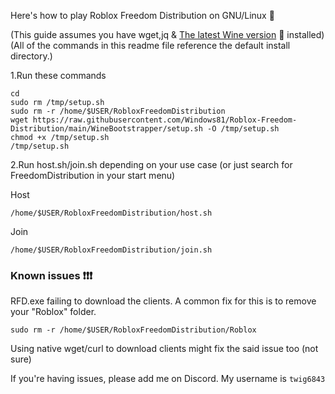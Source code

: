 Here's how to play Roblox Freedom Distribution on GNU/Linux 🐧

(This guide assumes you have wget,jq & [The latest Wine version](https://wiki.winehq.org/Download) 🍷 installed)
(All of the commands in this readme file reference the default install directory.)

1.Run these commands

```
cd
sudo rm /tmp/setup.sh
sudo rm -r /home/$USER/RobloxFreedomDistribution
wget https://raw.githubusercontent.com/Windows81/Roblox-Freedom-Distribution/main/WineBootstrapper/setup.sh -O /tmp/setup.sh
chmod +x /tmp/setup.sh
/tmp/setup.sh
```

2.Run host.sh/join.sh depending on your use case (or just search for FreedomDistribution in your start menu)

Host

```
/home/$USER/RobloxFreedomDistribution/host.sh
```

Join

```
/home/$USER/RobloxFreedomDistribution/join.sh
```

### Known issues ❗❗❗

RFD.exe failing to download the clients. A common fix for this is to remove your "Roblox" folder.

```
sudo rm -r /home/$USER/RobloxFreedomDistribution/Roblox
```

Using native wget/curl to download clients might fix the said issue too (not sure)

If you're having issues, please add me on Discord. My username is `twig6843`
